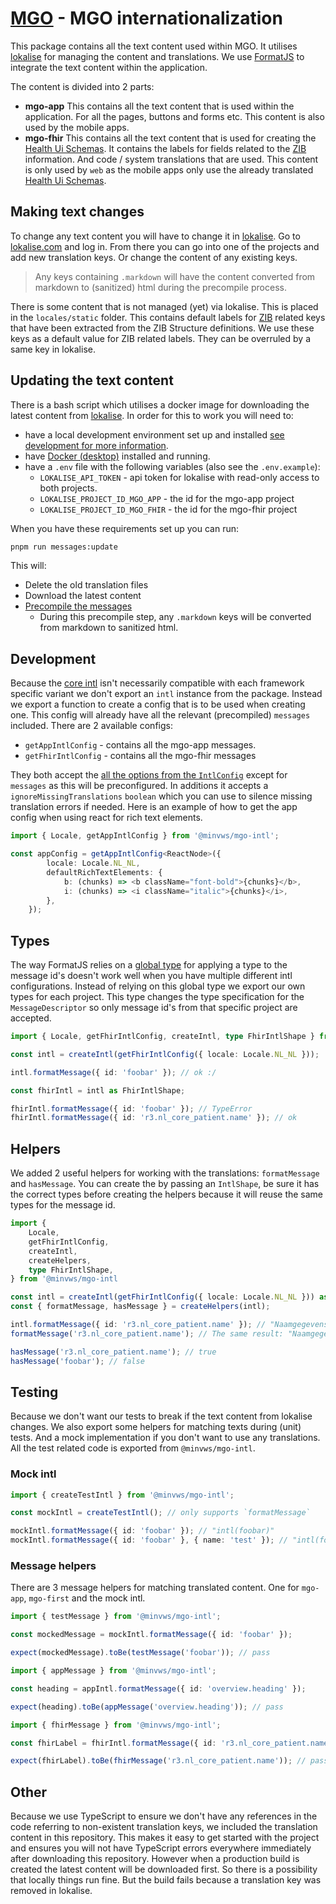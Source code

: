 # [MGO] - MGO internationalization

This package contains all the text content used within MGO. It utilises [lokalise] for managing the content and translations. We use [FormatJS][formatjs] to integrate the text content within the application.

The content is divided into 2 parts:

- **mgo-app**
  This contains all the text content that is used within the application. For all the pages, buttons and forms etc. This content is also used by the mobile apps.
- **mgo-fhir**
  This contains all the text content that is used for creating the [Health Ui Schemas][hui-schema]. It contains the labels for fields related to the [ZIB] information. And code / system translations that are used. This content is only used by `web` as the mobile apps only use the already translated [Health Ui Schemas][hui-schema].

## Making text changes

To change any text content you will have to change it in [lokalise]. Go to [lokalise.com][lokalise] and log in. From there you can go into one of the projects and add new translation keys. Or change the content of any existing keys.

> Any keys containing `.markdown` will have the content converted from markdown to (sanitized) html during the precompile process.

There is some content that is not managed (yet) via lokalise. This is placed in the `locales/static` folder. This contains default labels for [ZIB] related keys that have been extracted from the ZIB Structure definitions. We use these keys as a default value for ZIB related labels. They can be overruled by a same key in lokalise.

## Updating the text content

There is a bash script which utilises a docker image for downloading the latest content from [lokalise]. In order for this to work you will need to:

- have a local development environment set up and installed [see development for more information][dev].
- have [Docker (desktop)][docker] installed and running.
- have a `.env` file with the following variables (also see the `.env.example`):
    - `LOKALISE_API_TOKEN` - api token for lokalise with read-only access to both projects.
    - `LOKALISE_PROJECT_ID_MGO_APP` - the id for the mgo-app project
    - `LOKALISE_PROJECT_ID_MGO_FHIR` - the id for the mgo-fhir project

When you have these requirements set up you can run:

```sh
pnpm run messages:update
```

This will:

- Delete the old translation files
- Download the latest content
- [Precompile the messages][precompile]
    - During this precompile step, any `.markdown` keys will be converted from markdown to sanitized html.

## Development

Because the [core intl][core-intl] isn't necessarily compatible with each framework specific variant we don't export an `intl` instance from the package. Instead we export a function to create a config that is to be used when creating one. This config will already have all the relevant (precompiled) `messages` included. There are 2 available configs:

- `getAppIntlConfig` - contains all the mgo-app messages.
- `getFhirIntlConfig` - contains all the mgo-fhir messages

They both accept the [all the options from the `IntlConfig`][intl-config] except for `messages` as this will be preconfigured. In additions it accepts a `ignoreMissingTranslations` `boolean` which you can use to silence missing translation errors if needed.
Here is an example of how to get the app config when using react for rich text elements.

```typescript
import { Locale, getAppIntlConfig } from '@minvws/mgo-intl';

const appConfig = getAppIntlConfig<ReactNode>({
        locale: Locale.NL_NL,
        defaultRichTextElements: {
            b: (chunks) => <b className="font-bold">{chunks}</b>,
            i: (chunks) => <i className="italic">{chunks}</i>,
        },
    });
```

## Types

The way FormatJS relies on a [global type][global-type] for applying a type to the message id's doesn't work well when you have multiple different intl configurations. Instead of relying on this global type we export our own types for each project. This type changes the type specification for the `MessageDescriptor` so only message id's from that specific project are accepted.

```typescript
import { Locale, getFhirIntlConfig, createIntl, type FhirIntlShape } from '@minvws/mgo-intl

const intl = createIntl(getFhirIntlConfig({ locale: Locale.NL_NL }));

intl.formatMessage({ id: 'foobar' }); // ok :/

const fhirIntl = intl as FhirIntlShape;

fhirIntl.formatMessage({ id: 'foobar' }); // TypeError
fhirIntl.formatMessage({ id: 'r3.nl_core_patient.name' }); // ok
```

## Helpers

We added 2 useful helpers for working with the translations: `formatMessage` and `hasMessage`. You can create the by passing an `IntlShape`, be sure it has the correct types before creating the helpers because it will reuse the same types for the message id.

```typescript
import {
    Locale,
    getFhirIntlConfig,
    createIntl,
    createHelpers,
    type FhirIntlShape,
} from '@minvws/mgo-intl

const intl = createIntl(getFhirIntlConfig({ locale: Locale.NL_NL })) as FhirIntlShape;
const { formatMessage, hasMessage } = createHelpers(intl);

intl.formatMessage({ id: 'r3.nl_core_patient.name' }); // "Naamgegevens"
formatMessage('r3.nl_core_patient.name'); // The same result: "Naamgegevens"

hasMessage('r3.nl_core_patient.name'); // true
hasMessage('foobar'); // false
```

## Testing

Because we don't want our tests to break if the text content from lokalise changes. We also export some helpers for matching texts during (unit) tests. And a mock implementation if you don't want to use any translations. All the test related code is exported from `@minvws/mgo-intl`.

### Mock intl

```typescript
import { createTestIntl } from '@minvws/mgo-intl';

const mockIntl = createTestIntl(); // only supports `formatMessage`

mockIntl.formatMessage({ id: 'foobar' }); // "intl(foobar)"
mockIntl.formatMessage({ id: 'foobar' }, { name: 'test' }); // "intl(foobar, {"name": "test"})"
```

### Message helpers

There are 3 message helpers for matching translated content. One for `mgo-app`, `mgo-first` and the mock intl.

```typescript
import { testMessage } from '@minvws/mgo-intl';

const mockedMessage = mockIntl.formatMessage({ id: 'foobar' });

expect(mockedMessage).toBe(testMessage('foobar')); // pass
```

```typescript
import { appMessage } from '@minvws/mgo-intl';

const heading = appIntl.formatMessage({ id: 'overview.heading' });

expect(heading).toBe(appMessage('overview.heading')); // pass
```

```typescript
import { fhirMessage } from '@minvws/mgo-intl';

const fhirLabel = fhirIntl.formatMessage({ id: 'r3.nl_core_patient.name' });

expect(fhirLabel).toBe(fhirMessage('r3.nl_core_patient.name')); // pass
```

## Other

Because we use TypeScript to ensure we don't have any references in the code referring to non-existent translation keys, we included the translation content in this repository. This makes it easy to get started with the project and ensures you will not have TypeScript errors everywhere immediately after downloading this repository.
However when a production build is created the latest content will be downloaded first. So there is a possibility that locally things run fine. But the build fails because a translation key was removed in lokalise.

[MGO]: ../../README.md
[lokalise]: https://lokalise.com/
[formatjs]: https://formatjs.github.io/
[hui-schema]: ../../docs/glossary.md#health-ui-schema
[dev]: ../../docs/development.md
[ZIB]: ../../docs/glossary.md#zib
[docker]: https://www.docker.com/products/docker-desktop/
[precompile]: https://formatjs.github.io/docs/guides/advanced-usage/#pre-compiling-messages
[core-intl]: https://formatjs.github.io/docs/intl
[global-type]: https://formatjs.github.io/docs/react-intl/#typing-message-ids-and-locale
[intl-config]: https://formatjs.github.io/docs/intl#intlshape
